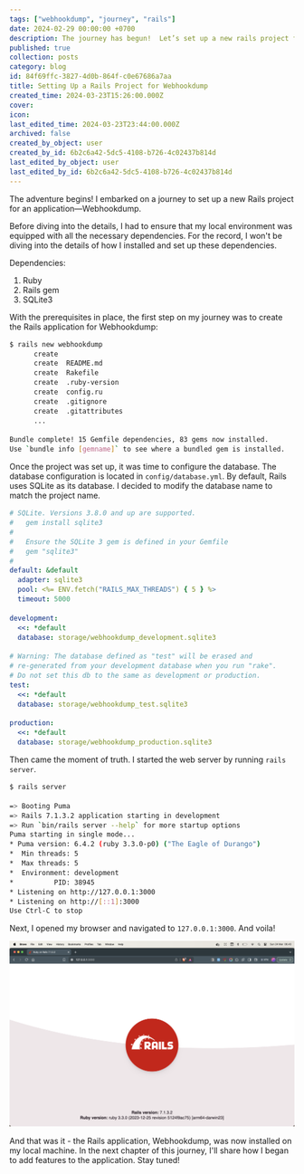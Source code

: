 ```yaml
---
tags: ["webhookdump", "journey", "rails"]
date: 2024-02-29 00:00:00 +0700
description: The journey has begun!  Let’s set up a new rails project for the Webhookdump application.
published: true
collection: posts
category: blog
id: 84f69ffc-3827-4d0b-864f-c0e67686a7aa
title: Setting Up a Rails Project for Webhookdump
created_time: 2024-03-23T15:26:00.000Z
cover: 
icon: 
last_edited_time: 2024-03-23T23:44:00.000Z
archived: false
created_by_object: user
created_by_id: 6b2c6a42-5dc5-4108-b726-4c02437b814d
last_edited_by_object: user
last_edited_by_id: 6b2c6a42-5dc5-4108-b726-4c02437b814d
---
```


The adventure begins! I embarked on a journey to set up a new Rails project for an application—Webhookdump.

Before diving into the details, I had to ensure that my local environment was equipped with all the necessary dependencies. For the record, I won't be diving into the details of how I installed and set up these dependencies.

Dependencies:

1. Ruby
2. Rails gem
3. SQLite3

With the prerequisites in place, the first step on my journey was to create the Rails application for Webhookdump:

```bash
$ rails new webhookdump
      create
      create  README.md
      create  Rakefile
      create  .ruby-version
      create  config.ru
      create  .gitignore
      create  .gitattributes
      ...
      
Bundle complete! 15 Gemfile dependencies, 83 gems now installed.
Use `bundle info [gemname]` to see where a bundled gem is installed.
```

Once the project was set up, it was time to configure the database. The database configuration is located in `config/database.yml`. By default, Rails uses SQLite as its database. I decided to modify the database name to match the project name.

```yaml
# SQLite. Versions 3.8.0 and up are supported.
#   gem install sqlite3
#
#   Ensure the SQLite 3 gem is defined in your Gemfile
#   gem "sqlite3"
#
default: &default
  adapter: sqlite3
  pool: <%= ENV.fetch("RAILS_MAX_THREADS") { 5 } %>
  timeout: 5000

development:
  <<: *default
  database: storage/webhookdump_development.sqlite3

# Warning: The database defined as "test" will be erased and
# re-generated from your development database when you run "rake".
# Do not set this db to the same as development or production.
test:
  <<: *default
  database: storage/webhookdump_test.sqlite3

production:
  <<: *default
  database: storage/webhookdump_production.sqlite3

```

Then came the moment of truth. I started the web server by running `rails server`.

```bash
$ rails server

=> Booting Puma
=> Rails 7.1.3.2 application starting in development
=> Run `bin/rails server --help` for more startup options
Puma starting in single mode...
* Puma version: 6.4.2 (ruby 3.3.0-p0) ("The Eagle of Durango")
*  Min threads: 5
*  Max threads: 5
*  Environment: development
*          PID: 38945
* Listening on http://127.0.0.1:3000
* Listening on http://[::1]:3000
Use Ctrl-C to stop
```

Next, I opened my browser and navigated to `127.0.0.1:3000`. And voila!

![](/assets/images/posts/2e86ea52-4819-42c8-8138-95751dd82deb-Untitled.png)

<em></em>

And that was it - the Rails application, Webhookdump, was now installed on my local machine. In the next chapter of this journey, I'll share how I began to add features to the application. Stay tuned!

<br />



